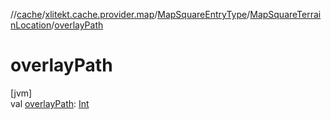 //[cache](../../../../index.md)/[xlitekt.cache.provider.map](../../index.md)/[MapSquareEntryType](../index.md)/[MapSquareTerrainLocation](index.md)/[overlayPath](overlay-path.md)

# overlayPath

[jvm]\
val [overlayPath](overlay-path.md): [Int](https://kotlinlang.org/api/latest/jvm/stdlib/kotlin/-int/index.html)
